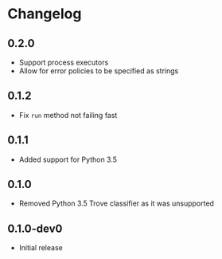 # Changelog

## 0.2.0

- Support process executors
- Allow for error policies to be specified as strings

## 0.1.2

- Fix `run` method not failing fast

## 0.1.1

- Added support for Python 3.5

## 0.1.0

- Removed Python 3.5 Trove classifier as it was unsupported

## 0.1.0-dev0

- Initial release